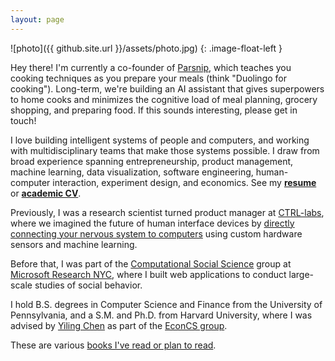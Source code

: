 ```yaml
---
layout: page
---
```


![photo]({{ github.site.url }}/assets/photo.jpg)
{: .image-float-left }

Hey there! I'm currently a co-founder of [Parsnip], which teaches you cooking
techniques as you prepare your meals (think "Duolingo for cooking"). Long-term,
we're building an AI assistant that gives superpowers to home cooks and
minimizes the cognitive load of meal planning, grocery shopping, and preparing
food. If this sounds interesting, please get in touch!

[Parsnip]: https://parsnip.ai

I love building intelligent systems of people and computers, and working with
multidisciplinary teams that make those systems possible. I draw from broad
experience spanning entrepreneurship, product management, machine learning, data
visualization, software engineering, human-computer interaction, experiment
design, and economics. See my [**resume**](/resume) or [**academic CV**](/cv).

Previously, I was a research scientist turned product manager at [CTRL-labs],
where we imagined the future of human interface devices by [directly connecting
your nervous system to computers][ctrl-video] using custom hardware sensors and
machine learning.

[CTRL-labs]: https://www.ctrl-labs.com/
[ctrl-video]: https://www.cnbc.com/2018/07/16/ctrl-labss-neural-tech-lets-humans-control-machines-with-their-brains.html

<!--
My main research interests are to motivate and understand the design of hybrid
systems of humans and computers in online, interconnected settings, and
algorithms that are aware of human behavior. I approach this problem primarily
by using Internet-based online behavioral experiments to study collaboration and
interaction between people at large scale. I also build and test models that
capture and predict empirical behavioral data, and design algorithms and social
systems that reflect realistic participation by people.

My research covers topics including collective intelligence, crowdsourcing,
human computation, online communities, peer production, and information
aggregation, using an array of tools including statistical modeling, machine
learning, optimization, game theory, and computational and experimental
approaches.
-->

Before that, I was part of the [Computational Social Science][css] group at
[Microsoft Research NYC][msrnyc], where I built web applications to conduct
large-scale studies of social behavior.

I hold B.S. degrees in Computer Science and Finance from the University of
Pennsylvania, and a S.M. and Ph.D. from Harvard University, where I was advised
by [Yiling Chen][yiling] as part of the [EconCS group][econcs].

[econcs]: http://www.econcs.seas.harvard.edu
[yiling]: http://www.yiling.seas.harvard.edu
[msrnyc]: https://www.microsoft.com/en-us/research/lab/microsoft-research-new-york/
[css]: https://www.microsoft.com/en-us/research/group/computational-social-science/

These are various [books I've read or plan to read][bookshelf].

[bookshelf]: https://www.notion.so/d264f259bc1e493eadd62101019a6596
